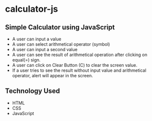 # calculator-js

## Simple Calculator using JavaScript

- A user can input a value
- A user can select arithmetical operator (symbol)
- A user can input a second value
- A user can see the result of arithmetical operation after clicking on equal(=) sign.
- A user can click on Clear Button (C) to clear the screen value.
- If a user tries to see the result without input value and arithmetical operator, alert will appear in the screen.

## Technology Used

- HTML
- CSS
- JavaScript
